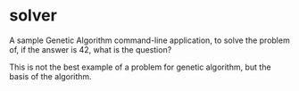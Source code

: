 # solver

A sample Genetic Algorithm command-line application, to solve the problem of, if the answer is 42, what is the question?

This is not the best example of a problem for genetic algorithm, but the basis of the algorithm.